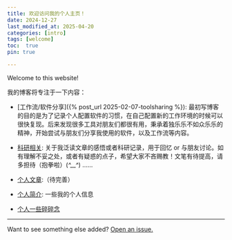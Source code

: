 ```yaml
---
title: 欢迎访问我的个人主页！
date: 2024-12-27
last_modified_at: 2025-04-20
categories: [intro]
tags: [welcome]
toc:  true
pin: true

---
```


Welcome to this website! 

我的博客将专注于一下内容：

- [工作流/软件分享]({% post_url 2025-02-07-toolsharing %}): 最初写博客的目的是为了记录个人配置软件的习惯，在自己配置新的工作环境的时候可以很快复现。后来发现很多工具对朋友们都很有用，秉承着独乐乐不如众乐乐的精神，开始尝试与朋友们分享我使用的软件，以及工作流等内容。

- [科研相关](/categories/research/): 关于我泛读文章的感悟或者科研记录，用于回忆 or 与朋友讨论。如有理解不妥之处，或者有疑惑的点子，希望大家不吝赐教！文笔有待提高，请多担待（抱拳啦）(*^__^*) ……

- [个人文章](/publications/):（待完善）

- [个人简介](/aboutme/): 一些我的个人信息

- [个人一些碎碎念](/categories/self-taking/)

---

Want to see something else added? <a href="https://github.com/MingshuoXu/MingshuoXu.github.io/issues/new">Open an issue.</a>

[^fn-sample_footnote]: Handy! Now click the return link to go back.
